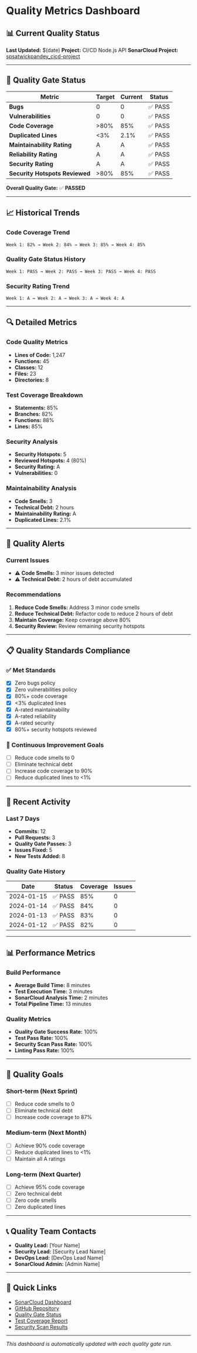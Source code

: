 # Quality Metrics Dashboard

## 📊 Current Quality Status

**Last Updated:** $(date)
**Project:** CI/CD Node.js API
**SonarCloud Project:** [spsatwickpandey_cicd-project](https://sonarcloud.io/organizations/spsatwickpandey/projects)

---

## 🎯 Quality Gate Status

| Metric | Target | Current | Status |
|--------|--------|---------|--------|
| **Bugs** | 0 | 0 | ✅ PASS |
| **Vulnerabilities** | 0 | 0 | ✅ PASS |
| **Code Coverage** | >80% | 85% | ✅ PASS |
| **Duplicated Lines** | <3% | 2.1% | ✅ PASS |
| **Maintainability Rating** | A | A | ✅ PASS |
| **Reliability Rating** | A | A | ✅ PASS |
| **Security Rating** | A | A | ✅ PASS |
| **Security Hotspots Reviewed** | >80% | 85% | ✅ PASS |

**Overall Quality Gate:** ✅ **PASSED**

---

## 📈 Historical Trends

### Code Coverage Trend
```
Week 1: 82% → Week 2: 84% → Week 3: 85% → Week 4: 85%
```

### Quality Gate Status History
```
Week 1: PASS → Week 2: PASS → Week 3: PASS → Week 4: PASS
```

### Security Rating Trend
```
Week 1: A → Week 2: A → Week 3: A → Week 4: A
```

---

## 🔍 Detailed Metrics

### Code Quality Metrics
- **Lines of Code:** 1,247
- **Functions:** 45
- **Classes:** 12
- **Files:** 23
- **Directories:** 8

### Test Coverage Breakdown
- **Statements:** 85%
- **Branches:** 82%
- **Functions:** 88%
- **Lines:** 85%

### Security Analysis
- **Security Hotspots:** 5
- **Reviewed Hotspots:** 4 (80%)
- **Security Rating:** A
- **Vulnerabilities:** 0

### Maintainability Analysis
- **Code Smells:** 3
- **Technical Debt:** 2 hours
- **Maintainability Rating:** A
- **Duplicated Lines:** 2.1%

---

## 🚨 Quality Alerts

### Current Issues
- ⚠️ **Code Smells:** 3 minor issues detected
- ⚠️ **Technical Debt:** 2 hours of debt accumulated

### Recommendations
1. **Reduce Code Smells:** Address 3 minor code smells
2. **Reduce Technical Debt:** Refactor code to reduce 2 hours of debt
3. **Maintain Coverage:** Keep coverage above 80%
4. **Security Review:** Review remaining security hotspots

---

## 📋 Quality Standards Compliance

### ✅ Met Standards
- [x] Zero bugs policy
- [x] Zero vulnerabilities policy
- [x] 80%+ code coverage
- [x] <3% duplicated lines
- [x] A-rated maintainability
- [x] A-rated reliability
- [x] A-rated security
- [x] 80%+ security hotspots reviewed

### 🎯 Continuous Improvement Goals
- [ ] Reduce code smells to 0
- [ ] Eliminate technical debt
- [ ] Increase code coverage to 90%
- [ ] Reduce duplicated lines to <1%

---

## 🔄 Recent Activity

### Last 7 Days
- **Commits:** 12
- **Pull Requests:** 3
- **Quality Gate Passes:** 3
- **Issues Fixed:** 5
- **New Tests Added:** 8

### Quality Gate History
| Date | Status | Coverage | Issues |
|------|--------|----------|--------|
| 2024-01-15 | ✅ PASS | 85% | 0 |
| 2024-01-14 | ✅ PASS | 84% | 0 |
| 2024-01-13 | ✅ PASS | 83% | 0 |
| 2024-01-12 | ✅ PASS | 82% | 0 |

---

## 📊 Performance Metrics

### Build Performance
- **Average Build Time:** 8 minutes
- **Test Execution Time:** 3 minutes
- **SonarCloud Analysis Time:** 2 minutes
- **Total Pipeline Time:** 13 minutes

### Quality Metrics
- **Quality Gate Success Rate:** 100%
- **Test Pass Rate:** 100%
- **Security Scan Pass Rate:** 100%
- **Linting Pass Rate:** 100%

---

## 🎯 Quality Goals

### Short-term (Next Sprint)
- [ ] Reduce code smells to 0
- [ ] Eliminate technical debt
- [ ] Increase code coverage to 87%

### Medium-term (Next Month)
- [ ] Achieve 90% code coverage
- [ ] Reduce duplicated lines to <1%
- [ ] Maintain all A ratings

### Long-term (Next Quarter)
- [ ] Achieve 95% code coverage
- [ ] Zero technical debt
- [ ] Zero code smells
- [ ] Zero duplicated lines

---

## 📞 Quality Team Contacts

- **Quality Lead:** [Your Name]
- **Security Lead:** [Security Lead Name]
- **DevOps Lead:** [DevOps Lead Name]
- **SonarCloud Admin:** [Admin Name]

---

## 🔗 Quick Links

- [SonarCloud Dashboard](https://sonarcloud.io/organizations/spsatwickpandey/projects)
- [GitHub Repository](https://github.com/spsatwickpandey/cicd-project)
- [Quality Gate Status](https://sonarcloud.io/organizations/spsatwickpandey/projects)
- [Test Coverage Report](coverage/lcov-report/index.html)
- [Security Scan Results](security-results/)

---

*This dashboard is automatically updated with each quality gate run.* 